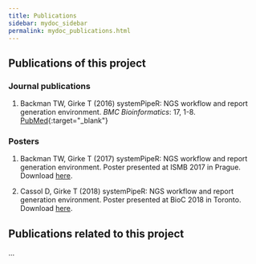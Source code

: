 ```yaml
---
title: Publications
sidebar: mydoc_sidebar
permalink: mydoc_publications.html
---
```


## Publications of this project 

### Journal publications

1. Backman TW, Girke T (2016) systemPipeR: NGS workflow and report generation environment. *BMC Bioinformatics*: 17, 1-8. [PubMed](http://www.ncbi.nlm.nih.gov/pubmed/27650223){:target="_blank"}

### Posters

1. Backman TW, Girke T (2017) systemPipeR: NGS workflow and report generation environment. Poster presented at ISMB 2017 in Prague. Download [here](https://drive.google.com/open?id=0B-lLYVUOliJFV1RGMkcyblBjekk).

2. Cassol D, Girke T (2018) systemPipeR: NGS workflow and report generation environment. Poster presented at BioC 2018 in Toronto. Download [here](https://raw.githubusercontent.com/tgirke/systemPipeR/gh-pages/images/Poster_BioC2018.pdf).


## Publications related to this project

...


